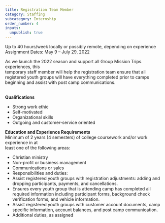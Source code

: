 ```yaml
---
title: Registration Team Member
category: Staffing
subcategory: Internship
order_number: 4
inputs:
  unpublish: true
---
```

Up to 40 hours/week locally or possibly remote, depending on experience<br>Assignment Dates: May 9 – July 29, 2022

As we launch the 2022 season and support all Group Mission Trips experiences, this<br>temporary staff member will help the registration team ensure that all registered youth groups will have everything completed prior to camps beginning and assist with post camp communications.

<br>**Qualifications**

* Strong work ethic
* Self-motivated
* Organizational skills
* Outgoing and customer-service oriented

**Education and Experience Requirements**<br>Minimum of 2 years (4 semesters) of college coursework and/or work experience in at<br>least one of the following areas:

* Christian ministry
* Non-profit or business management
* Communications or sales
* Responsibilities and duties:
* Assist registered youth groups with registration adjustments: adding and dropping participants, payments, and cancellations.
* Ensures every youth group that is attending camp has completed all required information including participant forms, background check verification forms, and vehicle information.
* Assist registered youth groups with customer account documents, camp specific information, account balances, and post camp communication.
* Additional duties, as assigned